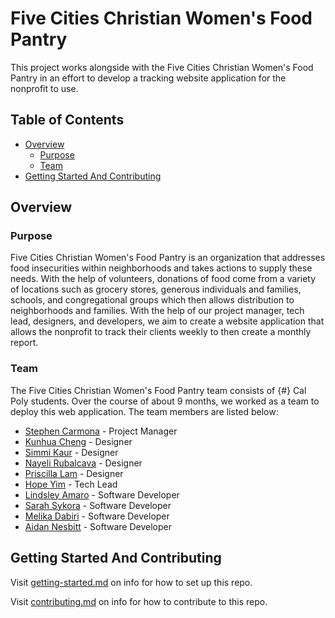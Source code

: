 # Five Cities Christian Women's Food Pantry

This project works alongside with the Five Cities Christian Women's Food Pantry in an effort to develop a tracking website application for the nonprofit to use. 

## Table of Contents

- [Overview](#overview)
  - [Purpose](#purpose)
  - [Team](#team)
- [Getting Started And Contributing](#getting-started-and-contributing)

## Overview

### Purpose

Five Cities Christian Women's Food Pantry is an organization that addresses food insecurities within neighborhoods and takes actions to supply these needs. With the help of volunteers, donations of food come from a variety of locations such as grocery stores, generous individuals and families, schools, and congregational groups which then allows distribution to neighborhoods and families. With the help of our project manager, tech lead, designers, and developers, we aim to create a website application that allows the nonprofit to track their clients weekly to then create a monthly report.

### Team

The Five Cities Christian Women's Food Pantry team consists of {#} Cal Poly students. Over the course of about 9 months, we worked as a team to deploy this web application. The team members are listed below:

- [Stephen Carmona](https://www.linkedin.com/) - Project Manager
- [Kunhua Cheng](https://www.linkedin.com/) - Designer
- [Simmi Kaur](https://www.linkedin.com/) - Designer
- [Nayeli Rubalcava](https://www.linkedin.com/) - Designer
- [Priscilla Lam](https://www.linkedin.com/) - Designer
- [Hope Yim](www.linkedin.com/in/hope-yim-78a037189) - Tech Lead
- [Lindsley Amaro](https://www.linkedin.com/) - Software Developer
- [Sarah Sykora](https://www.linkedin.com/) - Software Developer
- [Melika Dabiri](https://www.linkedin.com/in/melika-dabiri/) - Software Developer
- [Aidan Nesbitt](https://www.linkedin.com/in/aidannesbitt/) - Software Developer

## Getting Started And Contributing

Visit [getting-started.md](docs/getting-started.md) on info for how to set up this repo.

Visit [contributing.md](docs/contributing.md) on info for how to contribute to this repo.
